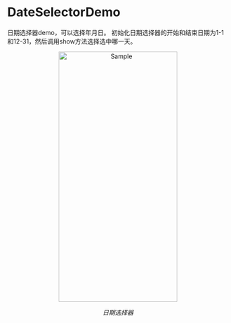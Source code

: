 # DateSelectorDemo
日期选择器demo，可以选择年月日。
初始化日期选择器的开始和结束日期为1-1和12-31，然后调用show方法选择选中哪一天。

<p align="center">
	<img src="screenshots/dateselector.gif" alt="Sample"  width="270" height="570">
	<p align="center">
		<em>日期选择器</em>
	</p>
</p>
